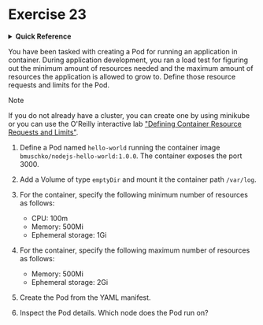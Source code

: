 # Exercise 23

<details>
<summary><b>Quick Reference</b></summary>
<p>

* Namespace: `default`<br>
* Documentation: [Resource Management for Pods and Containers](https://kubernetes.io/docs/concepts/configuration/manage-resources-containers/), [Volumes](https://kubernetes.io/docs/concepts/storage/volumes/)

</p>
</details>

You have been tasked with creating a Pod for running an application in container. During application development, you ran a load test for figuring out the minimum amount of resources needed and the maximum amount of resources the application is allowed to grow to. Define those resource requests and limits for the Pod.

> [!NOTE]
> If you do not already have a cluster, you can create one by using minikube or you can use the O'Reilly interactive lab ["Defining Container Resource Requests and Limits"](https://learning.oreilly.com/scenarios/defining-container-resource/9781098164188/).

1. Define a Pod named `hello-world` running the container image `bmuschko/nodejs-hello-world:1.0.0`. The container exposes the port 3000.
2. Add a Volume of type `emptyDir` and mount it the container path `/var/log`.
3. For the container, specify the following minimum number of resources as follows:

    - CPU: 100m
    - Memory: 500Mi
    - Ephemeral storage: 1Gi

4. For the container, specify the following maximum number of resources as follows:

    - Memory: 500Mi
    - Ephemeral storage: 2Gi

5. Create the Pod from the YAML manifest.
6. Inspect the Pod details. Which node does the Pod run on?
